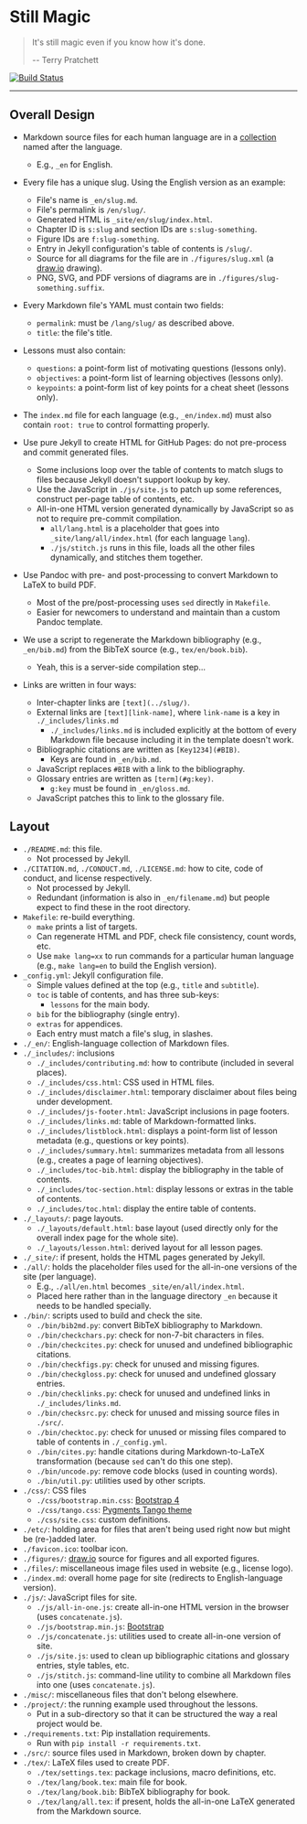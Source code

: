 # Still Magic

> It's still magic even if you know how it's done.
>
> -- Terry Pratchett

[![Build Status](https://travis-ci.org/merely-useful/still-magic.svg?branch=master)](https://travis-ci.org/merely-useful/still-magic)

---

## Overall Design

-   Markdown source files for each human language are in a [collection](https://jekyllrb.com/docs/collections/) named after the language.
    -   E.g., `_en` for English.

-   Every file has a unique slug.  Using the English version as an example:
    -   File's name is `_en/slug.md`.
    -   File's permalink is `/en/slug/`.
    -   Generated HTML is `_site/en/slug/index.html`.
    -   Chapter ID is `s:slug` and section IDs are `s:slug-something`.
    -   Figure IDs are `f:slug-something`.
    -   Entry in Jekyll configuration's table of contents is `/slug/`.
    -   Source for all diagrams for the file are in `./figures/slug.xml` (a [draw.io](https://www.draw.io/) drawing).
    -   PNG, SVG, and PDF versions of diagrams are in `./figures/slug-something.suffix`.

-   Every Markdown file's YAML must contain two fields:
    -   `permalink`: must be `/lang/slug/` as described above.
    -	`title`: the file's title.

-   Lessons must also contain:
    -	`questions`: a point-form list of motivating questions (lessons only).
    -	`objectives`: a point-form list of learning objectives (lessons only).
    -   `keypoints`: a point-form list of key points for a cheat sheet (lessons only).

-   The `index.md` file for each language (e.g., `_en/index.md`) must also contain `root: true` to control formatting properly.

-   Use pure Jekyll to create HTML for GitHub Pages: do not pre-process and commit generated files.
    -	Some inclusions loop over the table of contents to match slugs to files because Jekyll doesn't support lookup by key.
    -   Use the JavaScript in `./js/site.js` to patch up some references, construct per-page table of contents, etc.
    -   All-in-one HTML version generated dynamically by JavaScript so as not to require pre-commit compilation.
        -   `all/lang.html` is a placeholder that goes into `_site/lang/all/index.html` (for each language `lang`).
        -   `./js/stitch.js` runs in this file, loads all the other files dynamically, and stitches them together.

-   Use Pandoc with pre- and post-processing to convert Markdown to LaTeX to build PDF.
    -   Most of the pre/post-processing uses `sed` directly in `Makefile`.
    -	Easier for newcomers to understand and maintain than a custom Pandoc template.

-   We use a script to regenerate the Markdown bibliography (e.g., `_en/bib.md`) from the BibTeX source (e.g., `tex/en/book.bib`).
    -   Yeah, this is a server-side compilation step...

-   Links are written in four ways:
    -   Inter-chapter links are `[text](../slug/)`.
    -	External links are `[text][link-name]`, where `link-name` is a key in `./_includes/links.md`
    	-   `./_includes/links.md` is included explicitly at the bottom of every Markdown file because including it in the template doesn't work.
    -   Bibliographic citations are written as `[Key1234](#BIB)`.
    	-   Keys are found in `_en/bib.md`.
	-   JavaScript replaces `#BIB` with a link to the bibliography.
    -   Glossary entries are written as `[term](#g:key)`.
    	-   `g:key` must be found in `_en/gloss.md`.
	-   JavaScript patches this to link to the glossary file.

## Layout

-   `./README.md`: this file.
    -   Not processed by Jekyll.
-   `./CITATION.md`, `./CONDUCT.md`, `./LICENSE.md`: how to cite, code of conduct, and license respectively.
    -   Not processed by Jekyll.
    -	Redundant (information is also in `_en/filename.md`) but people expect to find these in the root directory.
-   `Makefile`: re-build everything.
    -   `make` prints a list of targets.
    -	Can regenerate HTML and PDF, check file consistency, count words, etc.
    -   Use `make lang=xx` to run commands for a particular human language (e.g., `make lang=en` to build the English version).
-   `_config.yml`: Jekyll configuration file.
    -   Simple values defined at the top (e.g., `title` and `subtitle`).
    -	`toc` is table of contents, and has three sub-keys:
    	-   `lessons` for the main body.
	-   `bib` for the bibliography (single entry).
	-   `extras` for appendices.
    -	Each entry must match a file's slug, in slashes.
-   `./_en/`: English-language collection of Markdown files.
-   `./_includes/`: inclusions
    -   `./_includes/contributing.md`: how to contribute (included in several places).
    -   `./_includes/css.html`: CSS used in HTML files.
    -   `./_includes/disclaimer.html`: temporary disclaimer about files being under development.
    -   `./_includes/js-footer.html`: JavaScript inclusions in page footers.
    -   `./_includes/links.md`: table of Markdown-formatted links.
    -   `./_includes/listblock.html`: displays a point-form list of lesson metadata (e.g., questions or key points).
    -   `./_includes/summary.html`: summarizes metadata from all lessons (e.g., creates a page of learning objectives).
    -   `./_includes/toc-bib.html`: display the bibliography in the table of contents.
    -   `./_includes/toc-section.html`: display lessons or extras in the table of contents.
    -   `./_includes/toc.html`: display the entire table of contents.
-   `./_layouts/`: page layouts.
    -   `./_layouts/default.html`: base layout (used directly only for the overall index page for the whole site).
    -	`./_layouts/lesson.html`: derived layout for all lesson pages.
-   `./_site/`: if present, holds the HTML pages generated by Jekyll.
-   `./all/`: holds the placeholder files used for the all-in-one versions of the site (per language).
    -   E.g., `./all/en.html` becomes `_site/en/all/index.html`.
    -	Placed here rather than in the language directory `_en` because it needs to be handled specially.
-   `./bin/`: scripts used to build and check the site.
    -   `./bin/bib2md.py`: convert BibTeX bibliography to Markdown.
    -   `./bin/checkchars.py`: check for non-7-bit characters in files.
    -   `./bin/checkcites.py`: check for unused and undefined bibliographic citations.
    -   `./bin/checkfigs.py`: check for unused and missing figures.
    -   `./bin/checkgloss.py`: check for unused and undefined glossary entries.
    -   `./bin/checklinks.py`: check for unused and undefined links in `./_includes/links.md`.
    -   `./bin/checksrc.py`: check for unused and missing source files in `./src/`.
    -   `./bin/checktoc.py`: check for unused or missing files compared to table of contents in `./_config.yml`.
    -   `./bin/cites.py`: handle citations during Markdown-to-LaTeX transformation (because `sed` can't do this one step).
    -   `./bin/uncode.py`: remove code blocks (used in counting words).
    -   `./bin/util.py`: utilities used by other scripts.
-   `./css/`: CSS files
    -   `./css/bootstrap.min.css`: [Bootstrap 4](https://getbootstrap.com/)
    -   `./css/tango.css`: [Pygments Tango theme](https://jwarby.github.io/jekyll-pygments-themes/languages/javascript.html)
    -   `./css/site.css`: custom definitions.
-   `./etc/`: holding area for files that aren't being used right now but might be (re-)added later.
-   `./favicon.ico`: toolbar icon.
-   `./figures/`: [draw.io](https://www.draw.io/) source for figures and all exported figures.
-   `./files/`: miscellaneous image files used in website (e.g., license logo).
-   `./index.md`: overall home page for site (redirects to English-language version).
-   `./js/`: JavaScript files for site.
    -   `./js/all-in-one.js`: create all-in-one HTML version in the browser (uses `concatenate.js`).
    -   `./js/bootstrap.min.js`: [Bootstrap](https://getbootstrap.com/)
    -   `./js/concatenate.js`: utilities used to create all-in-one version of site.
    -   `./js/site.js`: used to clean up bibliographic citations and glossary entries, style tables, etc.
    -   `./js/stitch.js`: command-line utility to combine all Markdown files into one (uses `concatenate.js`).
-   `./misc/`: miscellaneous files that don't belong elsewhere.
-   `./project/`: the running example used throughout the lessons.
    -   Put in a sub-directory so that it can be structured the way a real project would be.
-   `./requirements.txt`: Pip installation requirements.
    -   Run with `pip install -r requirements.txt`.
-   `./src/`: source files used in Markdown, broken down by chapter.
-   `./tex/`: LaTeX files used to create PDF.
    -   `./tex/settings.tex`: package inclusions, macro definitions, etc.
    -   `./tex/lang/book.tex`: main file for book.
    -   `./tex/lang/book.bib`: BibTeX bibliography for book.
    -   `./tex/lang/all.tex`: if present, holds the all-in-one LaTeX generated from the Markdown source.
